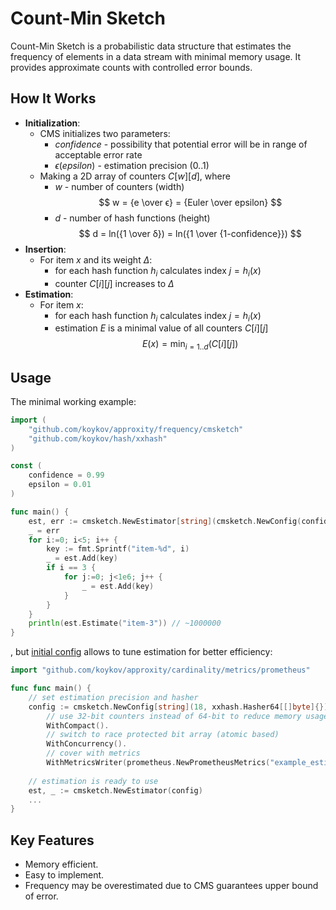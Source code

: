 # Count-Min Sketch

Count-Min Sketch is a probabilistic data structure that estimates the frequency of elements in a data stream with minimal
memory usage. It provides approximate counts with controlled error bounds.

## How It Works

* **Initialization**:
  * CMS initializes two parameters:
    * $confidence$ - possibility that potential error will be in range of acceptable error rate
    * $ϵ (epsilon)$ - estimation precision (0..1)
  * Making a 2D array of counters $C[w][d]$, where
    * $w$ - number of counters (width) $$ w = {e \over ϵ} = {Euler \over epsilon} $$
    * $d$ - number of hash functions (height) $$ d = ln({1 \over δ}) = ln({1 \over {1-confidence}}) $$
* **Insertion**:
  * For item $x$ and its weight $Δ$:
    * for each hash function $h_i$ calculates index $j = h_i(x)$
    * counter $C[i][j]$ increases to $Δ$
* **Estimation**:
  * For item $x$:
    * for each hash function $h_i$ calculates index $j = h_i(x)$
    * estimation $E$ is a minimal value of all counters $C[i][j]$ $$E(x) = \min_{i=1..d}(C[i][j])$$

## Usage

The minimal working example:
```go
import (
    "github.com/koykov/approxity/frequency/cmsketch"
    "github.com/koykov/hash/xxhash"
)

const (
	confidence = 0.99
	epsilon = 0.01
)

func main() {
    est, err := cmsketch.NewEstimator[string](cmsketch.NewConfig(confidence, epsilon, xxhash.Hasher64[[]byte]{}))
    _ = err
    for i:=0; i<5; i++ {
        key := fmt.Sprintf("item-%d", i)
        _ = est.Add(key)
        if i == 3 {
            for j:=0; j<1e6; j++ {
                _ = est.Add(key)
            }
        }
    }
    println(est.Estimate("item-3")) // ~1000000
}
```
, but [initial config](config.go) allows to tune estimation for better efficiency:
```go
import "github.com/koykov/approxity/cardinality/metrics/prometheus"

func func main() {
    // set estimation precision and hasher
    config := cmsketch.NewConfig[string](18, xxhash.Hasher64[[]byte]{}).
        // use 32-bit counters instead of 64-bit to reduce memory usage
        WithCompact().
        // switch to race protected bit array (atomic based)
        WithConcurrency().
        // cover with metrics
        WithMetricsWriter(prometheus.NewPrometheusMetrics("example_estimation"))
    
    // estimation is ready to use
    est, _ := cmsketch.NewEstimator(config)
    ...
}
```

## Key Features

* Memory efficient.
* Easy to implement.
* Frequency may be overestimated due to CMS guarantees upper bound of error.
